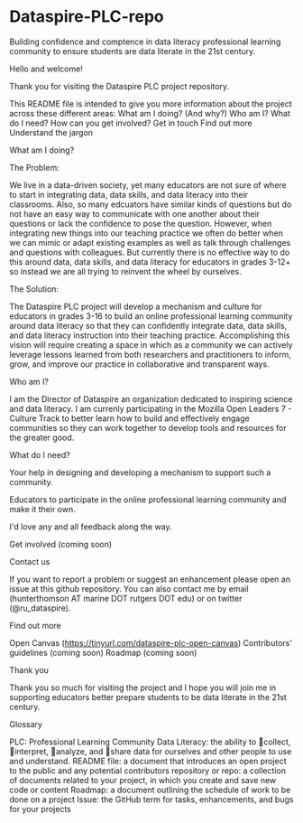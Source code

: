 # Dataspire-PLC-repo
Building confidence and comptence in data literacy professional learning community to ensure students are data literate in the 21st century.

Hello and welcome!

Thank you for visiting the Dataspire PLC project repository.

This README file is intended to give you more information about the project across these different areas:
What am I doing? (And why?)
Who am I?
What do I need?
How can you get involved?
Get in touch
Find out more
Understand the jargon

What am I doing?

The Problem:

We live in a data-driven society, yet many educators are not sure of where to start in integrating data, data skills, and data literacy into their classrooms. Also, so many edcuators have similar kinds of questions but do not have an easy way to communicate with one another about their questions or lack the confidence to pose the question. However, when integrating new things into our teaching practice we often do better when we can mimic or adapt existing examples as well as talk through challenges and questions with colleagues. But currently there is no effective way to do this around data, data skills, and data literacy for educators in grades 3-12+ so instead we are all trying to reinvent the wheel by ourselves. 

The Solution:

The Dataspire PLC project will develop a mechanism and culture for educators in grades 3-16 to build an online professional learning community around data literacy so that they can confidently integrate data, data skills, and data literacy instruction into their teaching practice. Accomplishing this vision will require creating a space in which as a community we can actively leverage lessons learned from both researchers and practitioners to inform, grow, and improve our practice in collaborative and transparent ways.

Who am I?

I am the Director of Dataspire an organization dedicated to inspiring science and data literacy. I am currenly participating in the Mozilla Open Leaders 7 - Culture Track to better learn how to build and effectively engage communities so they can work together to develop tools and resources for the greater good.

What do I need?

Your help in designing and developing a mechanism to support such a community.

Educators to participate in the online professional learning community and make it their own.

I'd love any and all feedback along the way.

Get involved
(coming soon)

Contact us

If you want to report a problem or suggest an enhancement please open an issue at this github repository. You can also contact me by email (hunterthomson AT marine DOT rutgers DOT edu) or on twitter (@ru_dataspire).

Find out more

Open Canvas (https://tinyurl.com/dataspire-plc-open-canvas)
Contributors' guidelines (coming soon)
Roadmap (coming soon)

Thank you

Thank you so much for visiting the project and I hope you will join me in supporting educators better prepare students to be data literate in the 21st century.

Glossary

PLC: Professional Learning Community
Data Literacy: the ability to collect, interpret, analyze, and share data for ourselves and other people to use and understand.
README file: a document that introduces an open project to the public and any potential contributors
repository or repo: a collection of documents related to your project, in which you create and save new code or content
Roadmap: a document outlining the schedule of work to be done on a project
Issue: the GitHub term for tasks, enhancements, and bugs for your projects
